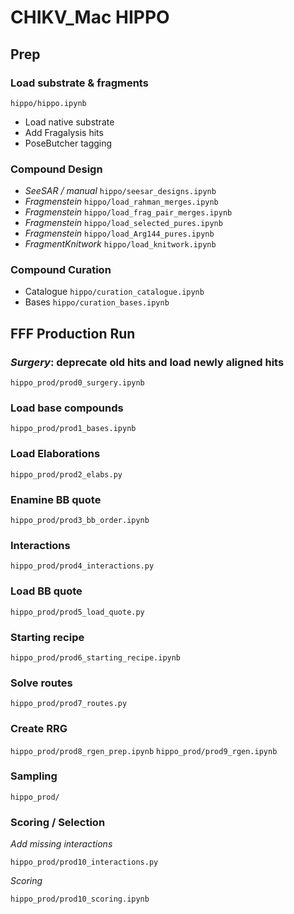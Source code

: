 
# CHIKV_Mac HIPPO

## Prep

### Load substrate & fragments

`hippo/hippo.ipynb`

 - Load native substrate
 - Add Fragalysis hits
 - PoseButcher tagging

### Compound Design

 - *SeeSAR / manual* `hippo/seesar_designs.ipynb`
 - *Fragmenstein* `hippo/load_rahman_merges.ipynb`
 - *Fragmenstein* `hippo/load_frag_pair_merges.ipynb`
 - *Fragmenstein* `hippo/load_selected_pures.ipynb`
 - *Fragmenstein* `hippo/load_Arg144_pures.ipynb`
 - *FragmentKnitwork* `hippo/load_knitwork.ipynb`

### Compound Curation

 - Catalogue `hippo/curation_catalogue.ipynb`
 - Bases `hippo/curation_bases.ipynb`

## FFF Production Run

### *Surgery*: deprecate old hits and load newly aligned hits

`hippo_prod/prod0_surgery.ipynb`

### Load base compounds

`hippo_prod/prod1_bases.ipynb`

### Load Elaborations

`hippo_prod/prod2_elabs.py`

### Enamine BB quote

`hippo_prod/prod3_bb_order.ipynb`

### Interactions

`hippo_prod/prod4_interactions.py`

### Load BB quote

`hippo_prod/prod5_load_quote.py`

### Starting recipe

`hippo_prod/prod6_starting_recipe.ipynb`

### Solve routes

`hippo_prod/prod7_routes.py`

### Create RRG

`hippo_prod/prod8_rgen_prep.ipynb`
`hippo_prod/prod9_rgen.ipynb`

### Sampling

`hippo_prod/`

### Scoring / Selection

*Add missing interactions*

`hippo_prod/prod10_interactions.py`

*Scoring*

`hippo_prod/prod10_scoring.ipynb`

